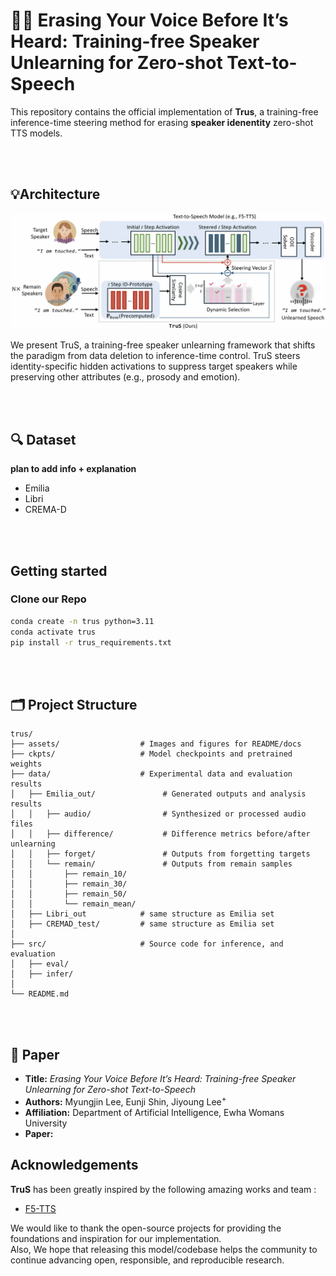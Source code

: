 # 🙅🏻 Erasing Your Voice Before It’s Heard: Training-free Speaker Unlearning for Zero-shot Text-to-Speech

This repository contains the official implementation of **Trus**, a training-free inference-time steering method for erasing **speaker idenentity** zero-shot TTS models. 

<br>
<br>

## 💡Architecture 
![Architecture Figure](./assets/fig_architecture.png)

We present TruS, a training-free speaker unlearning framework that shifts the paradigm from data deletion to inference-time control.
TruS steers identity-specific hidden activations to suppress target speakers while preserving other attributes (e.g., prosody and emotion).

<br>
<br>

## 🔍 Dataset

**plan to add info + explanation**
- Emilia
- Libri 
- CREMA-D

<br>
<br>

## Getting started

### Clone our Repo
```bash
conda create -n trus python=3.11  
conda activate trus
pip install -r trus_requirements.txt
```
<br>
<br>

## 🗂️ Project Structure 
```
trus/
├── assets/                  # Images and figures for README/docs
├── ckpts/                   # Model checkpoints and pretrained weights
├── data/                    # Experimental data and evaluation results
│   ├── Emilia_out/               # Generated outputs and analysis results
│   │   ├── audio/                # Synthesized or processed audio files
│   │   ├── difference/           # Difference metrics before/after unlearning
│   │   ├── forget/               # Outputs from forgetting targets
│   │   └── remain/               # Outputs from remain samples
│   │       ├── remain_10/
│   │       ├── remain_30/
│   │       ├── remain_50/
│   │       └── remain_mean/
│   ├── Libri_out            # same structure as Emilia set
│   ├── CREMAD_test/         # same structure as Emilia set
│   
├── src/                     # Source code for inference, and evaluation
│   ├── eval/
│   ├── infer/
│
└── README.md
```

<br>
<br>

## 📑 Paper
* **Title:** *Erasing Your Voice Before It’s Heard: Training-free Speaker Unlearning for Zero-shot Text-to-Speech*  
* **Authors:** Myungjin Lee, Eunji Shin, Jiyoung Lee<sup>+</sup>
* **Affiliation:** Department of Artificial Intelligence, Ewha Womans University  
* **Paper:** 


## Acknowledgements
**TruS** has been greatly inspired by the following amazing works and team :
- [F5-TTS](https://github.com/SWivid/F5-TTS)

We would like to thank the open-source projects for providing the foundations and inspiration for our implementation.  
Also, We hope that releasing this model/codebase helps the community to continue advancing open, responsible, and reproducible research.
